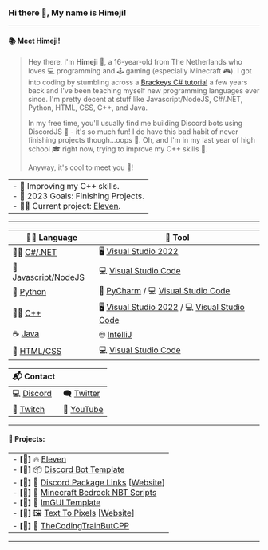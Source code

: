 <!-- ![banner](img/banner.png) -->
### Hi there 👋, My name is Himeji!

---
#### 📚 **Meet Himeji!**
> Hey there, I'm **Himeji** 👋, a 16-year-old from The Netherlands who loves 💻 programming and 🕹️ gaming (especially Minecraft 🎮). I got into coding by stumbling across a [Brackeys C# tutorial](https://www.youtube.com/watch?v=jGD0vn-QIkg&ab_channel=Brackeys) a few years back and I've been teaching myself new programming languages ever since. I'm pretty decent at stuff like Javascript/NodeJS, C#/.NET, Python, HTML, CSS, C++, and Java.
> 
> In my free time, you'll usually find me building Discord bots using DiscordJS 🤖 - it's so much fun! I do have this bad habit of never finishing projects though...oops 🤔. Oh, and I'm in my last year of high school 🎓 right now, trying to improve my C++ skills 🚀.
> 
> Anyway, it's cool to meet you 🤝!

<table><tr><td>
- 🌱 Improving my C++ skills.</br>
- 🥅 2023 Goals: Finishing Projects.</br>
- 🐱‍💻 Current project: <a href="https://github.com/HimejiDev/Eleven">Eleven</a>.</br>
</td></tr></table>

---

| 👨‍💻 Language | 🧰 Tool |
| --- | ---- |
| 🐱‍👤 [C#/.NET](https://dotnet.microsoft.com/en-us/) | 🖥️ [Visual Studio 2022](https://visualstudio.microsoft.com/vs/) |
| 💬 [Javascript/NodeJS](https://nodejs.org/en) | 💻 [Visual Studio Code](https://code.visualstudio.com) |
| 🐍 [Python](https://www.python.org/) | 🐍 [PyCharm](https://www.jetbrains.com/pycharm/) /  💻 [Visual Studio Code](https://code.visualstudio.com)  |
| 🐱‍👤 [C++](https://gcc.gnu.org/) | 🖥️ [Visual Studio 2022](https://visualstudio.microsoft.com/vs/) /  💻 [Visual Studio Code](https://code.visualstudio.com)  |
| ☕ [Java](https://dotnet.microsoft.com/en-us/) | 🤓 [IntelliJ](https://www.jetbrains.com/idea/download/?fromIDE=#section=windows) |
| 🎨 [HTML/CSS](https://www.w3schools.com/) | 💻 [Visual Studio Code](https://code.visualstudio.com) |

| 📬 Contact |  |
| --- | ---- |
 | 💻 [Discord](https://www.discord.com/users/616956504234262539) | 🗨️ [Twitter](https://twitter.com/himejimc) |
|  🔴 [Twitch](https://twitch.tv/himejimc) | 🎥 [YouTube](https://youtube.com/@himeji.) | 

<!-- | 🌐 [Website](https://example.com) -->
<!-- | 📧 E-Mail (himejidev@proton.me) -->
---

#### 💼 Projects:
<table><tr><td>
- <b>[🚧]</b> 🔥 <a href="https://github.com/HimejiDev/Eleven">Eleven</a></br>
- <b>[🌟]</b> 📦 <a href="https://github.com/HimejiDev/DiscordBotTemplate">Discord Bot Template</a></br>
- <b>[🌟]</b> 🔗 <a href="https://github.com/HimejiDev/DiscordPackageLinks">Discord Package Links</a> [<a href="https://himejidev.github.io/DiscordPackageLinks/">Website</a>]</br>
- <b>[🌟]</b> 💾 <a href="https://github.com/HimejiDev/minecraft-nbt">Minecraft Bedrock NBT Scripts</a></br>
- <b>[🌟]</b> 🎨 <a href="https://github.com/HimejiDev/ImGui-Template">ImGUI Template</a></br>
- <b>[🚧]</b> 🖼️ <a href="https://github.com/HimejiDev/text-to-pixels">Text To Pixels</a> [<a href="https://himejidev.github.io/text-to-pixels/">Website</a>]</br>
- <b>[🚧]</b> 🚂  <a href="https://github.com/HimejiDev/TheCodingTrainButCPP">TheCodingTrainButCPP</a></br>
</td></tr></table>

---
<!-- 
[![Github Stats](https://github-readme-stats.vercel.app/api?username=himejidev)](https://github.com/anuraghazra/github-readme-stats)

---
[![buy_me_a_coffee](img/buymeacoffee.png)](https://www.buymeacoffee.com/himeji) -->